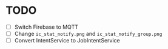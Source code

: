 # TODO

- [ ] Switch Firebase to MQTT
- [ ] Change `ic_stat_notify.png` and `ic_stat_notify_group.png`
- [ ] Convert IntentService to JobIntentService